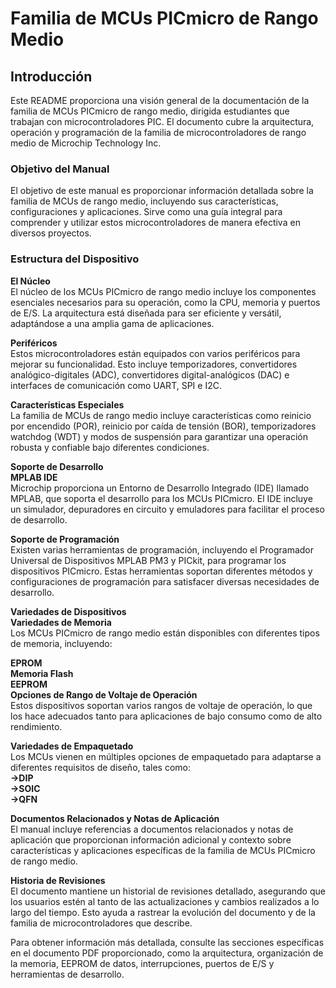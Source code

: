 # Familia de MCUs PICmicro de Rango Medio

## Introducción

Este README proporciona una visión general de la documentación de la familia de MCUs PICmicro de rango medio, dirigida estudiantes que trabajan con microcontroladores PIC. El documento cubre la arquitectura, operación y programación de la familia de microcontroladores de rango medio de Microchip Technology Inc.

### Objetivo del Manual

El objetivo de este manual es proporcionar información detallada sobre la familia de MCUs de rango medio, incluyendo sus características, configuraciones y aplicaciones. Sirve como una guía integral para comprender y utilizar estos microcontroladores de manera efectiva en diversos proyectos.

### Estructura del Dispositivo

**El Núcleo**  
El núcleo de los MCUs PICmicro de rango medio incluye los componentes esenciales necesarios para su operación, como la CPU, memoria y puertos de E/S. La arquitectura está diseñada para ser eficiente y versátil, adaptándose a una amplia gama de aplicaciones.

**Periféricos**  
Estos microcontroladores están equipados con varios periféricos para mejorar su funcionalidad. Esto incluye temporizadores, convertidores analógico-digitales (ADC), convertidores digital-analógicos (DAC) e interfaces de comunicación como UART, SPI e I2C.

**Características Especiales**  
La familia de MCUs de rango medio incluye características como reinicio por encendido (POR), reinicio por caída de tensión (BOR), temporizadores watchdog (WDT) y modos de suspensión para garantizar una operación robusta y confiable bajo diferentes condiciones.

**Soporte de Desarrollo**  
**MPLAB IDE**  
Microchip proporciona un Entorno de Desarrollo Integrado (IDE) llamado MPLAB, que soporta el desarrollo para los MCUs PICmicro. El IDE incluye un simulador, depuradores en circuito y emuladores para facilitar el proceso de desarrollo.

**Soporte de Programación**  
Existen varias herramientas de programación, incluyendo el Programador Universal de Dispositivos MPLAB PM3 y PICkit, para programar los dispositivos PICmicro. Estas herramientas soportan diferentes métodos y configuraciones de programación para satisfacer diversas necesidades de desarrollo.

**Variedades de Dispositivos**  
**Variedades de Memoria**  
Los MCUs PICmicro de rango medio están disponibles con diferentes tipos de memoria, incluyendo:

**EPROM**  
**Memoria Flash**  
**EEPROM**  
**Opciones de Rango de Voltaje de Operación**  
Estos dispositivos soportan varios rangos de voltaje de operación, lo que los hace adecuados tanto para aplicaciones de bajo consumo como de alto rendimiento.

**Variedades de Empaquetado**  
Los MCUs vienen en múltiples opciones de empaquetado para adaptarse a diferentes requisitos de diseño, tales como:  
**→DIP**  
**→SOIC**  
**→QFN**

**Documentos Relacionados y Notas de Aplicación**  
El manual incluye referencias a documentos relacionados y notas de aplicación que proporcionan información adicional y contexto sobre características y aplicaciones específicas de la familia de MCUs PICmicro de rango medio.

**Historia de Revisiones**  
El documento mantiene un historial de revisiones detallado, asegurando que los usuarios estén al tanto de las actualizaciones y cambios realizados a lo largo del tiempo. Esto ayuda a rastrear la evolución del documento y de la familia de microcontroladores que describe.

Para obtener información más detallada, consulte las secciones específicas en el documento PDF proporcionado, como la arquitectura, organización de la memoria, EEPROM de datos, interrupciones, puertos de E/S y herramientas de desarrollo.
